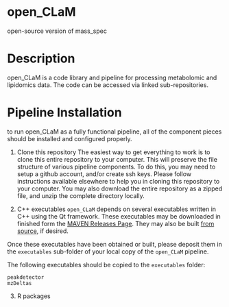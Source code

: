 # open_CLaM
open-source version of mass_spec

# Description

open_CLaM is a code library and pipeline for processing metabolomic and lipidomics data.
The code can be accessed via linked sub-repositories.

# Pipeline Installation

to run open_CLaM as a fully functional pipeline, all of the component pieces should be installed and configured properly.

1. Clone this repository
The easiest way to get everything to work is to clone this entire repository to your computer.
This will preserve the file structure of various pipeline components.
To do this, you may need to setup a github account, and/or create ssh keys.
Please follow instructions available elsewhere to help you in cloning this repository
to your computer.  You may also download the entire repository as a zipped file, and unzip
the complete directory locally.

2. C++ executables
`open_CLaM` depends on several executables written in C++ using the Qt framework.
These executables may be downloaded in finished form the [MAVEN Releases Page]().
They may also be built [from source](), if desired.

Once these executables have been obtained or built, please deposit them in the `executables`
sub-folder of your local copy of the `open_CLaM` pipeline.

The following executables should be copied to the `executables` folder:
```
peakdetector
mzDeltas
```

3. R packages
